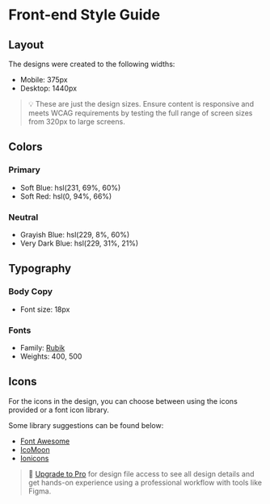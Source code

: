 # Front-end Style Guide

## Layout

The designs were created to the following widths:

-   Mobile: 375px
-   Desktop: 1440px

> 💡 These are just the design sizes. Ensure content is responsive and meets WCAG requirements by testing the full range of screen sizes from 320px to large screens.

## Colors

### Primary

-   Soft Blue: hsl(231, 69%, 60%)
-   Soft Red: hsl(0, 94%, 66%)

### Neutral

-   Grayish Blue: hsl(229, 8%, 60%)
-   Very Dark Blue: hsl(229, 31%, 21%)

## Typography

### Body Copy

-   Font size: 18px

### Fonts

-   Family: [Rubik](https://fonts.google.com/specimen/Rubik)
-   Weights: 400, 500

## Icons

For the icons in the design, you can choose between using the icons provided or a font icon library.

Some library suggestions can be found below:

-   [Font Awesome](https://fontawesome.com)
-   [IcoMoon](https://icomoon.io)
-   [Ionicons](https://ionicons.com)

> 💎 [Upgrade to Pro](https://www.frontendmentor.io/pro?ref=style-guide) for design file access to see all design details and get hands-on experience using a professional workflow with tools like Figma.
